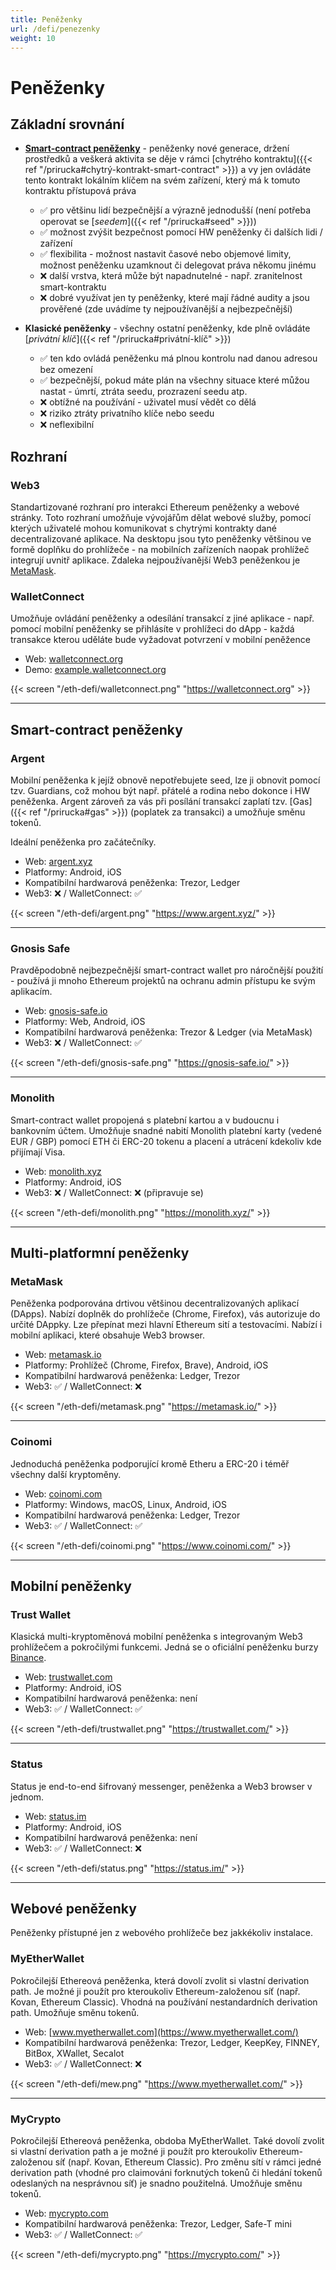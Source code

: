 ```yaml
---
title: Peněženky
url: /defi/penezenky
weight: 10
---
```


# Peněženky

## Základní srovnání

* [**Smart-contract peněženky**](#smart-contract-peněženky) - peněženky nové generace, držení prostředků a veškerá aktivita se děje v rámci [chytrého kontraktu]({{< ref "/prirucka#chytrý-kontrakt-smart-contract" >}}) a vy jen ovládáte tento kontrakt lokálním klíčem na svém zařízení, který má k tomuto kontraktu přístupová práva
   * :white_check_mark: pro většinu lidí bezpečnější a výrazně jednodušší (není potřeba operovat se [*seedem*]({{< ref "/prirucka#seed" >}}))
   * :white_check_mark: možnost zvýšit bezpečnost pomocí HW peněženky či dalších lidi / zařízení
   * :white_check_mark: flexibilita - možnost nastavit časové nebo objemové limity, možnost peněženku uzamknout či delegovat práva někomu jinému
   * :x: další vrstva, která může být napadnutelné - např. zranitelnost smart-kontraktu
   * :x: dobré využívat jen ty peněženky, které mají řádné audity a jsou prověřené (zde uvádíme ty nejpoužívanější a nejbezpečnější)


* **Klasické peněženky** - všechny ostatní peněženky, kde plně ovládáte [*privátní klíč*]({{< ref "/prirucka#privátní-klíč" >}})
   * :white_check_mark: ten kdo ovládá peněženku má plnou kontrolu nad danou adresou bez omezení
   * :white_check_mark: bezpečnější, pokud máte plán na všechny situace které můžou nastat - úmrtí, ztráta seedu, prozrazení seedu atp.
   * :x: obtížné na používání - uživatel musí vědět co dělá
   * :x: riziko ztráty privatního klíče nebo seedu
   * :x: neflexibilní


## Rozhraní

### Web3
Standartizované rozhraní pro interakci Ethereum peněženky a webové stránky. Toto rozhraní umožňuje vývojářům dělat webové služby, pomocí kterých uživatelé mohou komunikovat s chytrými kontrakty dané decentralizované aplikace. Na desktopu jsou tyto peněženky většinou ve formě doplňku do prohlížeče - na mobilních zařízeních naopak prohlížeč integrují uvnitř aplikace. Zdaleka nejpoužívanější Web3 peněženkou je [MetaMask](#metamask).

### WalletConnect
Umožňuje ovládání peněženky a odesílání transakcí z jiné aplikace - např. pomocí mobilní peněženky se přihlásíte v prohlížeci do dApp - každá transakce kterou uděláte bude vyžadovat potvrzení v mobilní peněžence

- Web: [walletconnect.org](https://walletconnect.org/)
- Demo: [example.walletconnect.org](https://example.walletconnect.org/)

{{< screen "/eth-defi/walletconnect.png" "https://walletconnect.org" >}}

---

## Smart-contract peněženky

### Argent

Mobilní peněženka k jejíž obnově nepotřebujete seed, lze ji obnovit pomocí tzv. Guardians, což mohou být např. přátelé a rodina nebo dokonce i HW peněženka. Argent zároveň za vás při posílání transakcí zaplatí tzv. [Gas]({{< ref "/prirucka#gas" >}}) (poplatek za transakci) a umožňuje směnu tokenů.

Ideální peněženka pro začátečníky.

- Web: [argent.xyz](https://www.argent.xyz/)
- Platformy: Android, iOS
- Kompatibilní hardwarová peněženka: Trezor, Ledger
- Web3: :x: / WalletConnect: :white_check_mark:

{{< screen "/eth-defi/argent.png" "https://www.argent.xyz/" >}}

---

### Gnosis Safe

Pravděpodobně nejbezpečnější smart-contract wallet pro náročnější použití - používá ji mnoho Ethereum projektů na ochranu admin přístupu ke svým aplikacím.

- Web: [gnosis-safe.io](https://gnosis-safe.io/)
- Platformy: Web, Android, iOS
- Kompatibilní hardwarová peněženka: Trezor & Ledger (via MetaMask)
- Web3: :x: / WalletConnect: :white_check_mark:

{{< screen "/eth-defi/gnosis-safe.png" "https://gnosis-safe.io/" >}}

---


### Monolith

Smart-contract wallet propojená s platební kartou a v budoucnu i bankovním účtem. Umožňuje snadné nabití Monolith platební karty (vedené EUR / GBP) pomocí ETH či ERC-20 tokenu a placení a utrácení kdekoliv kde přijímají Visa.

- Web: [monolith.xyz](https://monolith.xyz/)
- Platformy: Android, iOS
- Web3: :x: / WalletConnect: :x: (připravuje se)

{{< screen "/eth-defi/monolith.png" "https://monolith.xyz/" >}}

---

## Multi-platformní peněženky

### MetaMask

Peněženka podporována drtivou většinou decentralizovaných aplikací (DApps). Nabízí doplněk do prohlížeče (Chrome, Firefox), vás autorizuje do určité DAppky. Lze přepínat mezi hlavní Ethereum sití a testovacími. Nabízí i mobilní aplikaci, které obsahuje Web3 browser.

- Web: [metamask.io](https://metamask.io/)
- Platformy: Prohlížeč (Chrome, Firefox, Brave), Android, iOS
- Kompatibilní hardwarová peněženka: Ledger, Trezor
- Web3: :white_check_mark: / WalletConnect: :x:

{{< screen "/eth-defi/metamask.png" "https://metamask.io/" >}}

---

### Coinomi

Jednoduchá peněženka podporující kromě Etheru a ERC-20 i téměř všechny další kryptoměny. 

- Web: [coinomi.com](https://www.coinomi.com/)
- Platformy: Windows, macOS, Linux, Android, iOS
- Kompatibilní hardwarová peněženka: Ledger, Trezor
- Web3: :white_check_mark: / WalletConnect: :white_check_mark:

{{< screen "/eth-defi/coinomi.png" "https://www.coinomi.com/" >}}

---

## Mobilní peněženky

### Trust Wallet

Klasická multi-kryptoměnová mobilní peněženka s integrovaným Web3 prohlížečem a pokročilými funkcemi. Jedná se o oficiální peněženku burzy [Binance](https://www.binance.com/en).

- Web: [trustwallet.com](https://trustwallet.com/)
- Platformy: Android, iOS
- Kompatibilní hardwarová peněženka: není
- Web3: :white_check_mark: / WalletConnect: :white_check_mark:

{{< screen "/eth-defi/trustwallet.png" "https://trustwallet.com/" >}}

---

### Status

Status je end-to-end šifrovaný messenger, peněženka a Web3 browser v jednom.

- Web: [status.im](https://status.im/)
- Platformy: Android, iOS
- Kompatibilní hardwarová peněženka: není
- Web3: :white_check_mark: / WalletConnect: :x:

{{< screen "/eth-defi/status.png" "https://status.im/" >}}

---

## Webové peněženky

Peněženky přístupné jen z webového prohlížeče bez jakkékoliv instalace.

### MyEtherWallet

Pokročilejší Ethereová peněženka, která dovolí zvolit si vlastní derivation path. Je možné ji použít pro kteroukoliv Ethereum-založenou síť (např. Kovan, Ethereum Classic). Vhodná na používání nestandardních derivation path. Umožňuje směnu tokenů.

- Web: [www.myetherwallet.com](https://www.myetherwallet.com/)
- Kompatibilní hardwarová peněženka: Trezor, Ledger, KeepKey, FINNEY, BitBox, XWallet, Secalot
- Web3: :white_check_mark: / WalletConnect: :x:

{{< screen "/eth-defi/mew.png" "https://www.myetherwallet.com/" >}}

---

### MyCrypto

Pokročilejší Ethereová peněženka, obdoba MyEtherWallet. Také dovolí zvolit si vlastní derivation path a je možné ji použít pro kteroukoliv Ethereum-založenou síť (např. Kovan, Ethereum Classic). Pro změnu sítí v rámci jedné derivation path (vhodné pro claimováni forknutých tokenů či hledání tokenů odeslaných na nesprávnou síť) je snadno použitelná. Umožňuje směnu tokenů.

- Web: [mycrypto.com](https://mycrypto.com/)
- Kompatibilní hardwarová peněženka: Trezor, Ledger, Safe-T mini
- Web3: :white_check_mark: / WalletConnect: :white_check_mark:

{{< screen "/eth-defi/mycrypto.png" "https://mycrypto.com/" >}}


